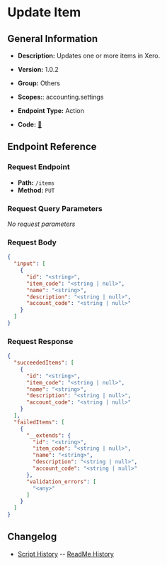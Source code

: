 # Update Item

## General Information

- **Description:** Updates one or more items in Xero.

- **Version:** 1.0.2
- **Group:** Others
- **Scopes:**: accounting.settings
- **Endpoint Type:** Action
- **Code:** [🔗](https://github.com/NangoHQ/integration-templates/tree/main/integrations/xero/actions/update-item.ts)

## Endpoint Reference

### Request Endpoint

- **Path:** `/items`
- **Method:** `PUT`

### Request Query Parameters

_No request parameters_

### Request Body

```json
{
  "input": [
    {
      "id": "<string>",
      "item_code": "<string | null>",
      "name": "<string>",
      "description": "<string | null>",
      "account_code": "<string | null>"
    }
  ]
}
```

### Request Response

```json
{
  "succeededItems": [
    {
      "id": "<string>",
      "item_code": "<string | null>",
      "name": "<string>",
      "description": "<string | null>",
      "account_code": "<string | null>"
    }
  ],
  "failedItems": [
    {
      "__extends": {
        "id": "<string>",
        "item_code": "<string | null>",
        "name": "<string>",
        "description": "<string | null>",
        "account_code": "<string | null>"
      },
      "validation_errors": [
        "<any>"
      ]
    }
  ]
}
```

## Changelog

- [Script History](https://github.com/NangoHQ/integration-templates/commits/main/integrations/xero/actions/update-item.ts)
-- [ReadMe History](https://github.com/NangoHQ/integration-templates/commits/main/integrations/xero/actions/update-item.md)
